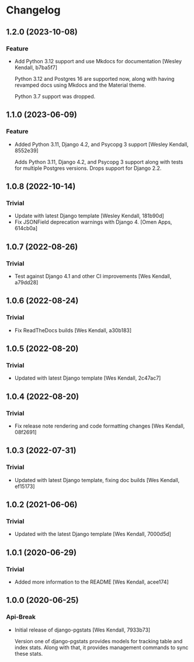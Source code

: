 # Changelog

## 1.2.0 (2023-10-08)

### Feature

  - Add Python 3.12 support and use Mkdocs for documentation [Wesley Kendall, b7ba5f7]

    Python 3.12 and Postgres 16 are supported now, along with having revamped docs using Mkdocs and the Material theme.

    Python 3.7 support was dropped.

## 1.1.0 (2023-06-09)

### Feature

  - Added Python 3.11, Django 4.2, and Psycopg 3 support [Wesley Kendall, 8552e39]

    Adds Python 3.11, Django 4.2, and Psycopg 3 support along with tests for multiple Postgres versions. Drops support for Django 2.2.

## 1.0.8 (2022-10-14)

### Trivial

  - Update with latest Django template [Wesley Kendall, 181b90d]
  - Fix JSONField deprecation warnings with Django 4. [Omen Apps, 614cb0a]

## 1.0.7 (2022-08-26)

### Trivial

  - Test against Django 4.1 and other CI improvements [Wes Kendall, a79dd28]

## 1.0.6 (2022-08-24)

### Trivial

  - Fix ReadTheDocs builds [Wes Kendall, a30b183]

## 1.0.5 (2022-08-20)

### Trivial

  - Updated with latest Django template [Wes Kendall, 2c47ac7]

## 1.0.4 (2022-08-20)

### Trivial

  - Fix release note rendering and code formatting changes [Wes Kendall, 08f2691]

## 1.0.3 (2022-07-31)

### Trivial

  - Updated with latest Django template, fixing doc builds [Wes Kendall, ef15173]

## 1.0.2 (2021-06-06)

### Trivial

  - Updated with the latest Django template [Wes Kendall, 7000d5d]

## 1.0.1 (2020-06-29)

### Trivial

  - Added more information to the README [Wes Kendall, acee174]

## 1.0.0 (2020-06-25)

### Api-Break

  - Initial release of django-pgstats [Wes Kendall, 7933b73]

    Version one of django-pgstats provides models for tracking table and index
    stats. Along with that, it provides management commands to sync these
    stats.
